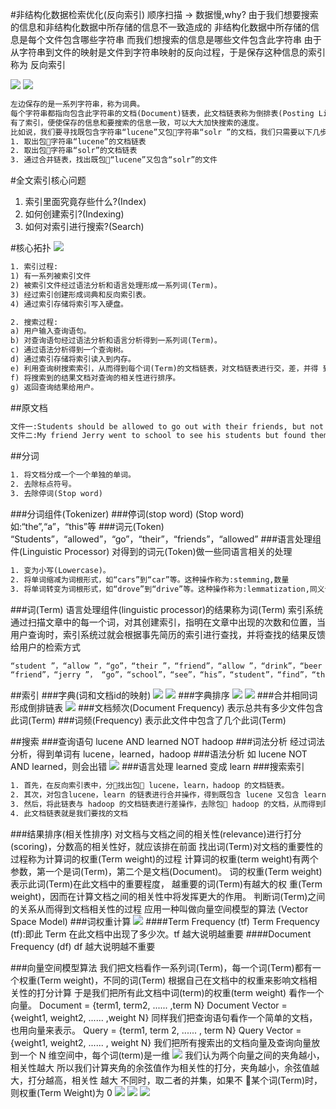#非结构化数据检索优化(反向索引)
顺序扫描 -> 数据慢,why?
由于我们想要搜索的信息和非结构化数据中所存储的信息不一致造成的
非结构化数据中所存储的信息是每个文件包含哪些字符串
而我们想搜索的信息是哪些文件包含此字符串
由于从字符串到文件的映射是文件到字符串映射的反向过程，于是保存这种信息的索引称为 反向索引

![](.z_es_01_全文索引_核心概念_images/e0d3ec56.png)
![](.z_es_01_全文索引_核心概念_images/85532a93.png)
```asp
左边保存的是一系列字符串，称为词典。 
每个字符串都指向包含此字符串的文档(Document)链表，此文档链表称为倒排表(Posting List)。
有了索引，便使保存的信息和要搜索的信息一致，可以大大加快搜索的速度。 
比如说，我们要寻找既包含字符串“lucene”又包􏰇字符串“solr ”的文档，我们只需要以下几步: 
1. 取出包􏰇字符串“lucene”的文档链表
2. 取出包􏰇字符串“solr”的文档链表
3. 通过合并链表，找出既包􏰇“lucene”又包含“solr”的文件
```
#全文索引核心问题
1. 索引里面究竟存些什么?(Index)
2. 如何创建索引?(Indexing)
3. 如何对索引进行搜索?(Search)

#核心拓扑
![](.z_es_01_全文索引_理论基础_images/53064a08.png)
```asp
1. 索引过程:
1) 有一系列被索引文件
2) 被索引文件经过语法分析和语言处理形成一系列词(Term)。
3) 经过索引创建形成词典和反向索引表。
4) 通过索引存储将索引写入硬盘。

2. 搜索过程:
a) 用户输入查询语句。
b) 对查询语句经过语法分析和语言分析得到一系列词(Term)。
c) 通过语法分析得到一个查询树。
d) 通过索引存储将索引读入到内存。
e) 利用查询树搜索索引，从而得到每个词(Term)的文档链表，对文档链表进行交，差，并得 到结果文档。
f) 将搜索到的结果文档对查询的相关性进行排序。
g) 返回查询结果给用户。
```
##原文档
```asp
文件一:Students should be allowed to go out with their friends, but not allowed to drink beer. 
文件二:My friend Jerry went to school to see his students but found them drunk which is not
```
##分词
```asp
1. 将文档分成一个一个单独的单词。
2. 去除标点符号。
3. 去除停词(Stop word)
```
###分词组件(Tokenizer)
###停词(stop word)
(Stop word)如:“the”,“a”，“this”等
###词元(Token)
“Students”，“allowed”，“go”，“their”，“friends”，“allowed”
###语言处理组件(Linguistic Processor)
对得到的词元(Token)做一些同语言相关的处理
```asp
1. 变为小写(Lowercase)。
2. 将单词缩减为词根形式，如“cars”到“car”等。这种操作称为:stemming,数量
3. 将单词转变为词根形式，如“drove”到“drive”等。这种操作称为:lemmatization,同义词,时态
```
###词(Term)
语言处理组件(linguistic processor)的结果称为词(Term)
索引系统通过扫描文章中的每一个词，对其创建索引，指明在文章中出现的次数和位置，当用户查询时，索引系统过就会根据事先简历的索引进行查找，并将查找的结果反馈给用户的检索方式
```asp
“student ”，“allow ”，“go”，“their ”，“friend”，“allow ”，“drink”，“beer ”，“my ”，
“friend”，“jerry ”， “go”，“school”，“see”，“his”，“student”，“find”，“them”，“drink”，“allow”
```
##索引
###字典(词和文档id的映射)
![](.z_es_01_全文索引_设计与实现_images/65b90504.png)
![](.z_es_01_全文索引_设计与实现_images/a21be38a.png)
###字典排序
![](.z_es_01_全文索引_设计与实现_images/347e4d58.png)
![](.z_es_01_全文索引_设计与实现_images/613aa5e9.png)
###合并相同词形成倒排链表
![](.z_es_01_全文索引_设计与实现_images/fe9c6bd4.png)
###文档频次(Document Frequency)
表示总共有多少文件包含此词(Term)
###词频(Frequency)
表示此文件中包含了几个此词(Term)

##搜索
###查询语句
lucene AND learned NOT hadoop
###词法分析
经过词法分析，得到单词有 lucene，learned，hadoop
###语法分析
如 lucene NOT AND learned，则会出错
![](.z_es_01_全文索引_核心概念_images/64c558cf.png)
###语言处理
learned 变成 learn
###搜索索引
```asp
1. 首先，在反向索引表中，分􏰅找出包􏰇 lucene，learn，hadoop 的文档链表。
2. 其次，对包含lucene，learn 的链表进行合并操作，得到既包含 lucene 又包含 learn 的文档链表。
3. 然后，将此链表与 hadoop 的文档链表进行差操作，去除包􏰇 hadoop 的文档，从而得到既包含 lucene 又包含 learn 而且不包􏰇 hadoop 的文档链表。 
4. 此文档链表就是我们要找的文档
```
###结果排序(相关性排序)
对文档与文档之间的相关性(relevance)进行打分 (scoring)，分数高的相关性好，就应该排在前面
找出词(Term)对文档的重要性的过程称为计算词的权重(Term weight)的过程
计算词的权重(term weight)有两个参数，第一个是词(Term)，第二个是文档(Document)。 词的权重(Term weight)表示此词(Term)在此文档中的重要程度，
越重要的词(Term)有越大的权 重(Term weight)，因而在计算文档之间的相关性中将发挥更大的作用。 判断词(Term)之间的关系从而得到文档相关性的过程
应用一种叫做向量空间模型的算法 (Vector Space Model)
###词权重计算
![](.z_es_01_全文索引_核心概念_images/cf18fa07.png)
####Term Frequency (tf)
Term Frequency (tf):即此 Term 在此文档中出现了多少次。tf 越大说明越重要
####Document Frequency (df)
df 越大说明越不重要

###向量空间模型算法
我们把文档看作一系列词(Term)，每一个词(Term)都有一个权重(Term weight)，不同的词(Term) 根据自己在文档中的权重来影响文档相关性的打分计算
于是我们把所有此文档中词(term)的权重(term weight) 看作一个向量。
Document = {term1, term2, ...... ,term N}
Document Vector = {weight1, weight2, ...... ,weight N}
同样我们把查询语句看作一个简单的文档，也用向量来表示。
Query = {term1, term 2, ...... , term N}
Query Vector = {weight1, weight2, ...... , weight N}
我们把所有搜索出的文档向量及查询向量放到一个 N 维空间中，每个词(term)是一维
![](.z_es_01_全文索引_核心概念_images/68ab3898.png)
我们认为两个向量之间的夹角越小，相关性越大
所以我们计算夹角的余弦值作为相关性的打分，夹角越小，余弦值越大，打分越高，相关性 越大
不同时，取二者的并集，如果不 􏰇某个词(Term)时，则权重(Term Weight)为 0
![](.z_es_01_全文索引_核心概念_images/968f7b07.png)
![](.z_es_01_全文索引_核心概念_images/bf44ef9d.png)
![](.z_es_01_全文索引_核心概念_images/03d23a32.png)
